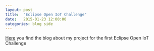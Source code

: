 ```yaml
---
layout: post
title:  "Eclipse Open IoT Challenge"
date:   2015-01-23 12:00:00
categories: blog side
---
```


[Here](http://open-iot-challenge.bittailor.ch/edition/first) you find the blog about my project for the first Eclipse Open IoT Challenge
